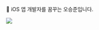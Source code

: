  iOS 앱 개발자를 꿈꾸는 오승준입니다.

<img src="https://img.shields.io/badge/Swift-F05138?style=flat-suqare&logo=Swift&logoColor=white"/>
